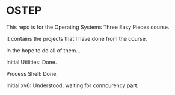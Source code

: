 # OSTEP

This repo is for the Operating Systems Three Easy Pieces course.

It contains the projects that I have done from the course.

In the hope to do all of them...


Initial Utilities: Done.

Process Shell: Done.

Initial xv6: Understood, waiting for conncurency part.
